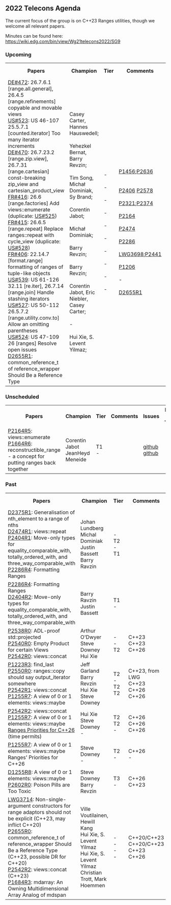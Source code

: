 ## 2022 Telecons Agenda

The current focus of the group is on C++23 Ranges utilities, though we welcome all relevant papers.

Minutes can be found here: https://wiki.edg.com/bin/view/Wg21telecons2022/SG9

### Upcoming

<table>
<tr>
<th>Papers
<th>Champion
<th>Tier
<th>Comments 
<th>Issues
<th>Date & Time
  
<tr>
<td><a href="https://github.com/cplusplus/nbballot/issues/472">DE#472</a>: 26.7.6.1 [range.all.general], 26.4.5 [range.refinements] copyable and movable views
<br/><a href="https://github.com/cplusplus/nbballot/issues/523">US#523</a>: US 46-107 25.5.7.1 [counted.iterator] Too many iterator increments
<br/><a href="https://github.com/cplusplus/nbballot/issues/470">DE#470</a>: 26.7.23.2 [range.zip.view], 26.7.31 [range.cartesian] const-breaking zip_view and cartesian_product_view
<br/><a href="https://github.com/cplusplus/nbballot/issues/416">FR#416</a>: 26.6 [range.factories] Add views::enumerate (duplicate: <a href="https://github.com/cplusplus/nbballot/issues/525">US#525</a>)
<br/><a href="https://github.com/cplusplus/nbballot/issues/415">FR#415</a>: 26.6.5 [range.repeat] Replace ranges::repeat with cycle_view (duplicate: <a href="https://github.com/cplusplus/nbballot/issues/528">US#528</a>)
<br/><a href="https://github.com/cplusplus/nbballot/issues/406">FR#406</a>: 22.14.7 [format.range] formatting of ranges of tuple-like objects
<br/><a href="https://github.com/cplusplus/nbballot/issues/539">US#539</a>: US 61-126 32.11 [re.iter], 26.7.14 [range.join] Handle stashing iterators
<br/><a href="https://github.com/cplusplus/nbballot/issues/527">US#527</a>: US 50-112 26.5.7.2 [range.utility.conv.to] Allow an omitting parentheses
<br/><a href="https://github.com/cplusplus/nbballot/issues/524">US#524</a>: US 47-109 26 [ranges] Resolve open issues
<br/><a href="https://isocpp.org/files/papers/D2655R1.html">D2655R1<a/>: common_reference_t of reference_wrapper Should Be a Reference Type

<td>Casey Carter, Hannes Hauswedell;<br/>
<br/>Yehezkel Bernat, Barry Revzin;<br/>
<br/>Tim Song, Michał Dominiak, Sy Brand;<br/>
<br/>Corentin Jabot;<br/>
<br/>Michał Dominiak;<br/>
<br/>Barry Revzin;<br/>
<br/>Barry Revzin;<br/>
<br/>Corentin Jabot, Eric Niebler, Casey Carter;<br/>
<br/>-<br/>
<br/>Hui Xie, S. Levent Yilmaz;<br/>

<td>-<br/>
<br/>-<br/>
<br/>-<br/>
<br/>-<br/>
<br/>-<br/>
<br/>-<br/>
<br/>-<br/>
<br/>-<br/>
<br/>-<br/>
<br/>-<br/>

<td><a href="https://wg21.link/P1456">P1456</a>;<a href="https://wg21.link/P2636">P2636</a><br/><br/>
<br/><a href="https://raw.githack.com/YehezkelShB/cpp_proposals/P2406R1-WIP/P2406-counted-iterator-and-input-iterators.html#desired-behavior">P2406</a> <a href="https://raw.githack.com/YehezkelShB/cpp_proposals/LazyInputIterator/P2578-block-input-iterator-from-counted-iterator.html#problem-description">P2578</a><br/>
<br/><a href="https://wg21.link/P2321/">P2321</a>;<a href="https://wg21.link/P2374">P2374</a><br/>
<br/><a href="https://wg21.link/P2164">P2164</a><br/>
<br/><a href="https://wg21.link/P2474">P2474</a><br/>
<br/><a href="https://wg21.link/P2286">P2286</a><br/>
<br/><a href="https://cplusplus.github.io/LWG/issue3698">LWG3698</a>;<a href="https://wg21.link/P2441">P2441</a><br/>
<br/><a href="https://wg21.link/P1206">P1206</a><br/>
<br/>-<br/>
<br/><a href="https://isocpp.org/files/papers/D2655R1.html">D2655R1</a><br/>

<td><a href="https://github.com/cplusplus/nbballot/issues/472">github</a><br/>
<br/><a href="https://github.com/cplusplus/nbballot/issues/523">github</a><br/>
<br/><a href="https://github.com/cplusplus/nbballot/issues/470">github</a><br/>
<br/><a href="https://github.com/cplusplus/nbballot/issues/416">github</a><br/>
<br/><a href="https://github.com/cplusplus/nbballot/issues/415">github</a><br/>
<br/><a href="https://github.com/cplusplus/nbballot/issues/406">github</a><br/>
<br/><a href="https://github.com/cplusplus/nbballot/issues/539">github</a><br/>
<br/><a href="https://github.com/cplusplus/nbballot/issues/527">github</a><br/>
<br/><a href="https://github.com/cplusplus/nbballot/issues/524">github</a><br/>
<td>11-08<br/> 10:00 Pacific<br/>08:00 HST (Hawaii)
<br/><a href="https://wg21.link/P2655/github">github</a><br/>
</table>
  
### Unscheduled
  
<table>
<tr>
<th>Papers
<th>Champion
<th>Tier
<th>Comments 
<th>Issues
<th>Date & Time

<tr>
<td><a href="https://wg21.link/P2164">P2164R5</a>: views::enumerate
<br/><a href="https://isocpp.org/files/papers/P1664R6.html">P1664R6</a>: reconstructible_range - a concept for putting ranges back together
<td>Corentin Jabot
<br/>JeanHeyd Meneide
<td>T1
<br/>-
<td>
<br/>
<td><a href="http://wg21.link/p2164/github">github</a>
<br/><a href="http://wg21.link/P1664/github">github</a>
<td>

<!---  
Deffered by LEWG
<br/><a href="https://cplusplus.github.io/LWG/issue3534">LWG3534</a>: ranges::set_intersection and ranges::set_difference algorithm requirements are too strict
<br/><a href="http://wg21.link/LWG3534/github">github</a>
-->

</table>

### Past

<table>
<tr>
<th>Papers
<th>Champion
<th>Tier
<th>Comments 
<th>Issues
<th>Date & Time

<tr>
<td><a href="https://isocpp.org/files/papers/D2375R1.pdf">D2375R1</a>: Generalisation of nth_element to a range of nths
<br/><a href="https://isocpp.org/files/papers/D2474R1.html">D2474R1</a>: views::repeat
<br/><a href="https://wg21.link/P2404r1">P2404R1</a>: Move-only types for equality_comparable_with, totally_ordered_with, and three_way_comparable_with
<br/><a href="https://isocpp.org/files/papers/P2286R4.html">P2286R4</a>: Formatting Ranges
<td>Johan Lundberg
<br/>Michal Dominiak
<br/>Justin Bassett
<br/>Barry Ravzin
<br/>
<td>-
<br/>T2
<br/>-
<br/>T1
<td>
<td><a href="http://wg21.link/P2375/github">github</a>
<br/><a href="http://wg21.link/P2474/github">github</a>
<br/><a href="http://wg21.link/P2404/github">github</a>
<br/><a href="http://wg21.link/P2286/github">github</a>
<td>01-03<br/> 09:30 Pacific

<tr>
<td><a href="https://isocpp.org/files/papers/P2286R4.html">P2286R4</a>: Formatting Ranges
<br/><a href="https://isocpp.org/files/papers/D2404R2.pdf">D2404R2</a>: Move-only types for equality_comparable_with, totally_ordered_with, and three_way_comparable_with
<td>Barry Ravzin
<br/>Justin Bassett
<td>T1
<br/>-
<td>
<td><a href="http://wg21.link/P2286/github">github</a>
<br/><a href="http://wg21.link/P2404/github">github</a>
<td>01-10<br/> 09:30 Pacific
 
<tr>
<td><a href="http://www.open-std.org/jtc1/sc22/wg21/docs/papers/2022/p2538r0.html">P2538R0</a>: ADL-proof std::projected
<br/><a href="http://www.open-std.org/jtc1/sc22/wg21/docs/papers/2022/p2540r0.html">P2540R0</a>: Empty Product for certain Views
<br/><a href="http://www.open-std.org/jtc1/sc22/wg21/docs/papers/2022/p2542r0.html">P2542R0</a>: views::concat
<td>Arthur O'Dwyer
<br/>Steve Downey
<br/>Hui Xie
<td>-
<br/>-
<br/>T2
<td>C++23
<br/>C++23
<br/>C++26
<td><a href="http://wg21.link/p2538/github">github</a>
<br/><a href="http://wg21.link/p2540/github">github</a>
<br/><a href="http://wg21.link/p2542/github">github</a>
<td>03-14<br/> 09:30 Pacific

<tr>
<td><a href="https://wg21.link/p1223r3">P1223R3</a>: find_last
<br/><a href="https://wg21.link/p2550r0">P2550R0</a>: ranges::copy should say output_iterator somewhere
<br/><a href="https://isocpp.org/files/papers/P2542R1.html">P2542R1</a>: views::concat
<br/><a href="https://isocpp.org/files/papers/D1255R7.html">P1255R7</a>: A view of 0 or 1 elements: views::maybe
<td>Jeff Garland
<br/>Barry Revzin
<br/>Hui Xie
<br/>Steve Downey
<td>T2
<br/>-
<br/>T2
<br/>T2
<td>C++23, from LWG
<br/>C++23
<br/>C++26
<br/>C++26
<td><a href="https://github.com/cplusplus/papers/issues/149">github</a>
<br/><a href="http://wg21.link/p2550/github">github</a>
<br/><a href="http://wg21.link/p2542/github">github</a>
<br/><a href="http://wg21.link/P1255/github">github</a>
<td>04-11<br/> 09:30 Pacific

 
<tr>
<td><a href="https://isocpp.org/files/papers/P2542R2.html">P2542R2</a>: views::concat
<br/><a href="https://isocpp.org/files/papers/P1255R7.html">P1255R7</a>: A view of 0 or 1 elements: views::maybe
<br/><a href="https://wiki.edg.com/bin/view/Wg21telecons2022/Ranges#SG9-2022-05-09">Ranges Priorities for C++26</a> (time permits)
<td>Hui Xie
<br/>Steve Downey
<br/>-
<td>T2
<br/>T2
<br/>-
<td>C++26
<br/>C++26
<br/>C++26
<td><a href="http://wg21.link/p2542/github">github</a>
<br/><a href="http://wg21.link/P1255/github">github</a>
<br/>-
<td>05-09<br/> 09:30 <br/>Pacific
  
<tr>
<td><a href="https://isocpp.org/files/papers/P1255R7.html">P1255R7</a>: A view of 0 or 1 elements: views::maybe
<br/>Ranges' Priorities for C++26
<td>Steve Downey
<br/>-
<td>T2
<br/>-
<td>C++26
<br/>-
<td><a href="http://wg21.link/P1255/github">github</a>
<br/>-
<td>06-13<br/> 09:30 <br/>Pacific
  
<tr>
<td><a href="https://isocpp.org/files/papers/D1255R8.pdf">D1255R8</a>: A view of 0 or 1 elements: views::maybe
<br/><a href="https://isocpp.org/files/papers/P2602R0.html">P2602R0</a>: Poison Pills are Too Toxic
<td>Steve Downey
<br/>Barry Revzin
<td>T3
<br/>-
<td>C++26
<br/>C++23
<td><a href="http://wg21.link/P1255/github">github</a>
<br/><a href="http://wg21.link/P2602/github">github</a>
<td>07-11<br/> 09:30 <br/>Pacific
 
<tr>
<td><a href="https://cplusplus.github.io/LWG/issue3714">LWG3714</a>: Non-single-argument constructors for range adaptors should not be explicit (C++23, may inflict C++20)
<br/><a href="https://isocpp.org/files/papers/P2655R0.html">P2655R0</a>: common_reference_t of reference_wrapper Should Be a Reference Type (C++23, possible DR for C++20)
<br/><a href="https://www.open-std.org/jtc1/sc22/wg21/docs/papers/2022/p2542r2.html">P2542R2</a>: views::concat (C++23)
<br/><a href="https://www.open-std.org/jtc1/sc22/wg21/docs/papers/2022/p1684r3.html">P1684R3</a>: mdarray: An Owning Multidimensional Array Analog of mdspan
<td>Ville Voutilainen, Hewill Kang
<br/>Hui Xie, S. Levent Yilmaz
<br/>Hui Xie, S. Levent Yilmaz
<br/>Christian Trott, Mark Hoemmen
<td>-
<br/>-
<br/>-
<br/>-
<td>C++20/C++23
<br/>C++20/C++23
<br/>C++23
<br/>C++26
<td><a href="http://wg21.link/LWG3714/github">github</a>
<br/><a href="http://wg21.link/p2655/github">github</a>
<br/><a href="http://wg21.link/p2542/github">github</a>
<br/><a href="http://wg21.link/p1684/github">github</a>
<td>10-10<br/> 09:30 <br/>Pacific

</table>
